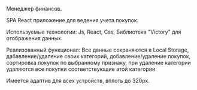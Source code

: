 Менеджер финансов.

SPA React приложение для ведения учета покупок.

Используемые технологии: Js, React, Css, Библиотека "Victory" для отображения данных.

Реализованный функционал: Все данные сохраняются в Local Storage, дабавление/удаление своих категорий, добавление/удаление покупок, сортировка покупок по выбранному признаку, при удаление категории удаляются все покупки соответствующие этой категории.

Имеется адаптив для всех устройств, вплоть до 320px.
